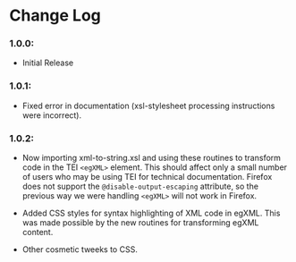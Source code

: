 # Change Log

### 1.0.0:   

* Initial Release

### 1.0.1: 

* Fixed error in documentation (xsl-stylesheet processing instructions
  were incorrect).
       
### 1.0.2: 

* Now importing xml-to-string.xsl and using these routines to transform
  code in the TEI `<egXML>` element. This should affect only a small number
  of users who may be using TEI for technical documentation. Firefox 
  does not support the `@disable-output-escaping` attribute, so the 
  previous way we were handling `<egXML>` will not work in Firefox. 
  
* Added CSS styles for syntax highlighting of XML code in egXML. This
  was made possible by the new routines for transforming egXML 
  content.
  
* Other cosmetic tweeks to CSS.